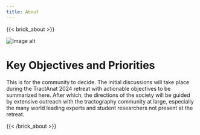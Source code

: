 ```yaml
---
title: About
---
```

{{< brick_about >}}

![Image alt](/uploads/photos/question_mark.png)

# Key Objectives and Priorities

This is for the community to decide.  The initial discussions will take place during the TractAnat 2024 retreat with actionable objectives to be summarized here.  After which, the directions of the society will be guided by extensive outreach with the tractography community at large, especially the many world leading experts and student researchers not present at the retreat.

{{< /brick_about >}}

